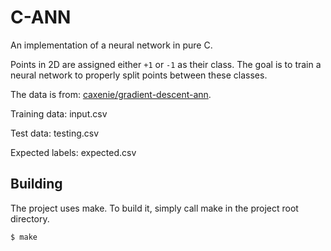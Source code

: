 # C-ANN

An implementation of a neural network in pure C.

Points in 2D are assigned either `+1` or `-1` as their class.
The goal is to train a neural network to properly split points between these classes.

The data is from: [caxenie/gradient-descent-ann](https://github.com/caxenie/gradient-descent-ann).

Training data: input.csv

Test data: testing.csv

Expected labels: expected.csv

## Building

The project uses make. To build it, simply call make in the project root directory.

```
$ make
```
